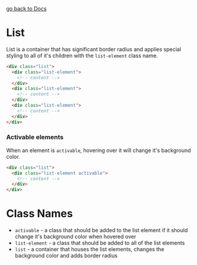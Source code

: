 [go back to Docs](../README.md)

# List

List is a container that has significant border radius and applies special styling to all of it's children with the `list-element` class name.

```html
<div class="list">
  <div class="list-element">
    <!-- content -->
  </div>
  <div class="list-element">
    <!-- content -->
  </div>
  <div class="list-element">
    <!-- content -->
  </div>
</div>
```

### Activable elements

When an element is `activable`, hovering over it will change it's background color.

```html
<div class="list">
  <div class="list-element activable">
    <!-- content -->
  </div>
</div>
```

# Class Names

- `activable` - a class that should be added to the list element if it should change it's background color when hovered over
- `list-element` - a class that should be added to all of the list elements
- `list` - a container that houses the list elements, changes the background color and adds border radius
